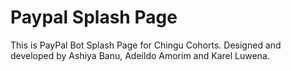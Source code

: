 # Paypal Splash Page

This is PayPal Bot Splash Page for Chingu Cohorts.
Designed and developed by Ashiya Banu, Adeildo Amorim and Karel Luwena.
